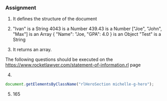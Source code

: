 ### Assignment

1. It defines the structure of the document

2. 
	"Ivan" is a String
	4043 is a Number
	439.43 is a Number
	["Joe", "John", "Max"] is an Array
	{ "Name": "Joe, "GPA": 4.0 } is an Object
	"Test" is a String

3. It returns an array.


The following questions should be executed on the https://www.rocketlawyer.com/statement-of-information.rl page

4.
```javascript
document.getElementsByClassName("rlHeroSection michelle-g-hero");
```

5. 165
